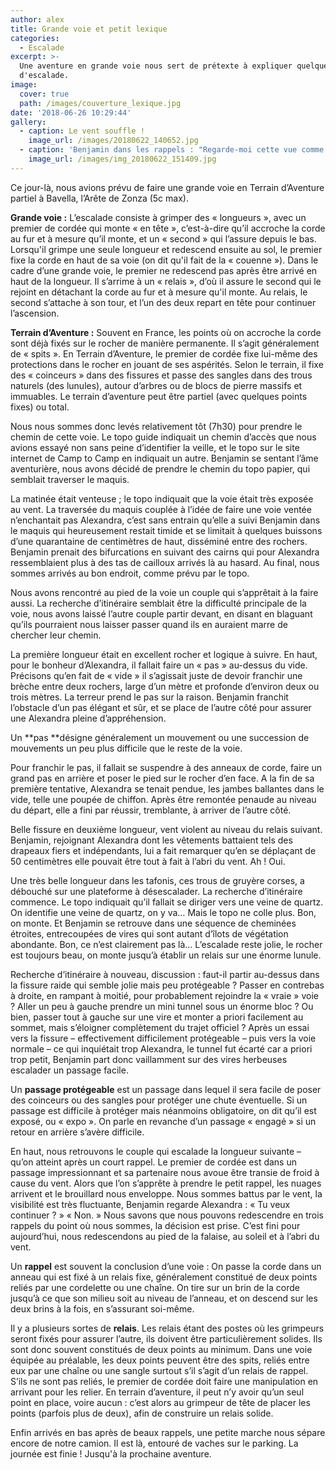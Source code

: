 ```yaml
---
author: alex
title: Grande voie et petit lexique
categories:
  - Escalade
excerpt: >-
  Une aventure en grande voie nous sert de prétexte à expliquer quelques termes
  d'escalade.
image:
  cover: true
  path: /images/couverture_lexique.jpg
date: '2018-06-26 10:29:44'
gallery:
  - caption: Le vent souffle !
    image_url: /images/20180622_140652.jpg
  - caption: 'Benjamin dans les rappels : "Regarde-moi cette vue comme elle est belle !"'
    image_url: /images/img_20180622_151409.jpg
---
```

Ce jour-là, nous avions prévu de faire une grande voie en Terrain d’Aventure partiel à Bavella, l’Arête de Zonza (5c max). 

**Grande voie :** L’escalade consiste à grimper des « longueurs », avec un premier de cordée qui monte « en tête », c’est-à-dire qu’il accroche la corde au fur et à mesure qu’il monte, et un « second » qui l’assure depuis le bas. Lorsqu'il grimpe une seule longueur et redescend ensuite au sol, le premier fixe la corde en haut de sa voie (on dit qu'il fait de la « couenne »). Dans le cadre d’une grande voie, le premier ne redescend pas après être arrivé en haut de la longueur. Il s’arrime à un « relais », d’où il assure le second qui le rejoint en détachant la corde au fur et à mesure qu'il monte. Au relais, le second s’attache à son tour, et l’un des deux repart en tête pour continuer l’ascension. 

**Terrain d’Aventure :** Souvent en France, les points où on accroche la corde sont déjà fixés sur le rocher de manière permanente. Il s’agit généralement de « spits ». En Terrain d’Aventure, le premier de cordée fixe lui-même des protections dans le rocher en jouant de ses aspérités. Selon le terrain, il fixe des « coinceurs » dans des fissures et passe des sangles dans des trous naturels (des lunules), autour d’arbres ou de blocs de pierre massifs et immuables. Le terrain d’aventure peut être partiel (avec quelques points fixes) ou total. 

Nous nous sommes donc levés relativement tôt (7h30) pour prendre le chemin de cette voie. Le topo guide indiquait un chemin d’accès que nous avions essayé non sans peine d’identifier la veille, et le topo sur le site internet de Camp to Camp en indiquait un autre. Benjamin se sentant l’âme aventurière, nous avons décidé de prendre le chemin du topo papier, qui semblait traverser le maquis. 

La matinée était venteuse ; le topo indiquait que la voie était très exposée au vent. La traversée du maquis couplée à l’idée de faire une voie ventée n’enchantait pas Alexandra, c’est sans entrain qu’elle a suivi Benjamin dans le maquis qui heureusement restait timide et se limitait à quelques buissons d’une quarantaine de centimètres de haut, disséminé entre des rochers. Benjamin prenait des bifurcations en suivant des cairns qui pour Alexandra ressemblaient plus à des tas de cailloux arrivés là au hasard. Au final, nous sommes arrivés au bon endroit, comme prévu par le topo.

Nous avons rencontré au pied de la voie un couple qui s’apprêtait à la faire aussi. La recherche d’itinéraire semblait être la difficulté principale de la voie, nous avons laissé l’autre couple partir devant, en disant en blaguant qu’ils pourraient nous laisser passer quand ils en auraient marre de chercher leur chemin. 

La première longueur était en excellent rocher et logique à suivre. En haut, pour le bonheur d’Alexandra, il fallait faire un « pas » au-dessus du vide. Précisons qu’en fait de « vide » il s’agissait juste de devoir franchir une brèche entre deux rochers, large d’un mètre et profonde d’environ deux ou trois mètres. La terreur prend le pas sur la raison. Benjamin franchit l’obstacle d’un pas élégant et sûr, et se place de l’autre côté pour assurer une Alexandra pleine d’appréhension. 

Un **pas **désigne généralement un mouvement ou une succession de mouvements un peu plus difficile que le reste de la voie. 

Pour franchir le pas, il fallait se suspendre à des anneaux de corde, faire un grand pas en arrière et poser le pied sur le rocher d’en face. A la fin de sa première tentative, Alexandra se tenait pendue, les jambes ballantes dans le vide, telle une poupée de chiffon. Après être remontée penaude au niveau du départ, elle a fini par réussir, tremblante, à arriver de l’autre côté.  

Belle fissure en deuxième longueur, vent violent au niveau du relais suivant. Benjamin, rejoignant Alexandra dont les vêtements battaient tels des drapeaux fiers et indépendants, lui a fait remarquer qu’en se déplaçant de 50 centimètres elle pouvait être tout à fait à l’abri du vent. Ah ! Oui. 

Une très belle longueur dans les tafonis, ces trous de gruyère corses, a débouché sur une plateforme à désescalader. La recherche d’itinéraire commence. Le topo indiquait qu’il fallait se diriger vers une veine de quartz. On identifie une veine de quartz, on y va… Mais le topo ne colle plus. Bon, on monte. Et Benjamin se retrouve dans une séquence de cheminées étroites, entrecoupées de vires qui sont autant d’îlots de végétation abondante. Bon, ce n’est clairement pas là… L’escalade reste jolie, le rocher est toujours beau, on monte jusqu’à établir un relais sur une énorme lunule. 

Recherche d’itinéraire à nouveau, discussion : faut-il partir au-dessus dans la fissure raide qui semble jolie mais peu protégeable ? Passer en contrebas à droite, en rampant à moitié, pour probablement rejoindre la « vraie » voie ? Aller un peu à gauche prendre un mini tunnel sous un énorme bloc ? Ou bien, passer tout à gauche sur une vire et monter a priori facilement au sommet, mais s’éloigner complètement du trajet officiel ? Après un essai vers la fissure – effectivement difficilement protégeable – puis vers la voie normale – ce qui inquiétait trop Alexandra, le tunnel fut écarté car a priori trop petit, Benjamin part donc vaillamment sur des vires herbeuses escalader un passage facile. 

Un **passage protégeable** est un passage dans lequel il sera facile de poser des coinceurs ou des sangles pour protéger une chute éventuelle. Si un passage est difficile à protéger mais néanmoins obligatoire, on dit qu’il est exposé, ou « expo ». On parle en revanche d’un passage « engagé » si un retour en arrière s’avère difficile. 

En haut, nous retrouvons le couple qui escalade la longueur suivante – qu’on atteint après un court rappel. Le premier de cordée est dans un passage impressionnant et sa partenaire nous avoue être transie de froid à cause du vent. Alors que l’on s’apprête à prendre le petit rappel, les nuages arrivent et le brouillard nous enveloppe. Nous sommes battus par le vent, la visibilité est très fluctuante, Benjamin regarde Alexandra : « Tu veux continuer ? » « Non. » Nous savons que nous pouvons redescendre en trois rappels du point où nous sommes, la décision est prise. C’est fini pour aujourd’hui, nous redescendons au pied de la falaise, au soleil et à l’abri du vent. 

Un **rappel** est souvent la conclusion d’une voie : On passe la corde dans un anneau qui est fixé à un relais fixe, généralement constitué de deux points reliés par une cordelette ou une chaîne. On tire sur un brin de la corde jusqu’à ce que son milieu soit au niveau de l’anneau, et on descend sur les deux brins à la fois, en s’assurant soi-même. 

Il y a plusieurs sortes de **relais**. Les relais étant des postes où les grimpeurs seront fixés pour assurer l’autre, ils doivent être particulièrement solides. Ils sont donc souvent constitués de deux points au minimum. Dans une voie équipée au préalable, les deux points peuvent être des spits, reliés entre eux par une chaîne ou une sangle surtout s’il s’agit d’un relais de rappel. S’ils ne sont pas reliés, le premier de cordée doit faire une manipulation en arrivant pour les relier. En terrain d’aventure, il peut n’y avoir qu’un seul point en place, voire aucun : c’est alors au grimpeur de tête de placer les points (parfois plus de deux), afin de construire un relais solide. 

Enfin arrivés en bas après de beaux rappels, une petite marche nous sépare encore de notre camion. Il est là, entouré de vaches sur le parking. La journée est finie ! Jusqu'à la prochaine aventure.
